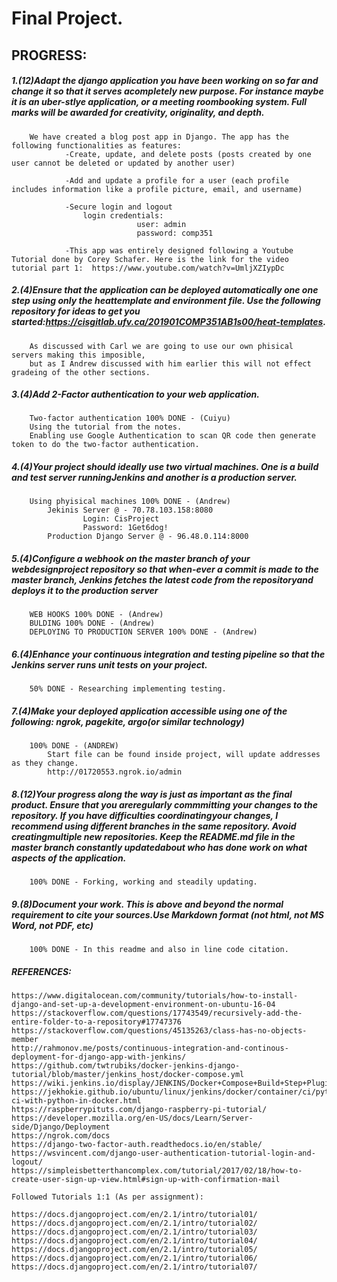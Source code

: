 # Final Project.  

## PROGRESS:  

##### 1.(12)Adapt the django application you have been working on so far and change it so that it serves acompletely new purpose. For instance maybe it is an uber-stlye application, or a meeting roombooking system. Full marks will be awarded for creativity, originality, and depth.  
        
        We have created a blog post app in Django. The app has the following functionalities as features:
                -Create, update, and delete posts (posts created by one user cannot be deleted or updated by another user)
                
                -Add and update a profile for a user (each profile includes information like a profile picture, email, and username)
                
                -Secure login and logout
                    login credentials: 
                                user: admin
                                password: comp351
                                
                -This app was entirely designed following a Youtube Tutorial done by Corey Schafer. Here is the link for the video tutorial part 1:  https://www.youtube.com/watch?v=UmljXZIypDc
                                                                                                                    
                
                

##### 2.(4)Ensure that the application can be deployed automatically one one step using only the heattemplate and environment file. Use the following repository for ideas to get you started:https://cisgitlab.ufv.ca/201901COMP351AB1s00/heat-templates.  
		As discussed with Carl we are going to use our own phisical servers making this imposible,
		but as I Andrew discussed with him earlier this will not effect gradeing of the other sections. 

##### 3.(4)Add 2-Factor authentication to your web application.  

		Two-factor authentication 100% DONE - (Cuiyu)
		Using the tutorial from the notes.
		Enabling use Google Authentication to scan QR code then generate token to do the two-factor authentication.
	
##### 4.(4)Your project should ideally use two virtual machines. One is a build and test server runningJenkins and another is a production server.  

		Using phyisical machines 100% DONE - (Andrew) 
			Jekinis Server @ - 70.78.103.158:8080  
		    		Login: CisProject
		    		Password: 1Get6dog!
			Production Django Server @ - 96.48.0.114:8000  


##### 5.(4)Configure a webhook on the master branch of your webdesignproject repository so that when-ever a commit is made to the master branch, Jenkins fetches the latest code from the repositoryand deploys it to the production server  

		WEB HOOKS 100% DONE - (Andrew)
		BULDING 100% DONE - (Andrew)
		DEPLOYING TO PRODUCTION SERVER 100% DONE - (Andrew) 

##### 6.(4)Enhance your continuous integration and testing pipeline so that the Jenkins server runs unit tests on your project.  

		50% DONE - Researching implementing testing.  

##### 7.(4)Make your deployed application accessible using one of the following: ngrok, pagekite, argo(or similar technology)  
		
		100% DONE - (ANDREW)
			Start file can be found inside project, will update addresses as they change.
			http://01720553.ngrok.io/admin

##### 8.(12)Your progress along the way is just as important as the final product. Ensure that you areregularly commmitting your changes to the repository. If you have difficulties coordinatingyour changes, I recommend using different branches in the same repository. Avoid creatingmultiple new repositories. Keep the README.md file in the master branch constantly updatedabout who has done work on what aspects of the application.  

		100% DONE - Forking, working and steadily updating. 

##### 9.(8)Document your work. This is above and beyond the normal requirement to cite your sources.Use Markdown format (not html, not MS Word, not PDF, etc)  

		100% DONE - In this readme and also in line code citation.  

##### REFERENCES:  
     
    https://www.digitalocean.com/community/tutorials/how-to-install-django-and-set-up-a-development-environment-on-ubuntu-16-04
    https://stackoverflow.com/questions/17743549/recursively-add-the-entire-folder-to-a-repository#17747376
    https://stackoverflow.com/questions/45135263/class-has-no-objects-member
    http://rahmonov.me/posts/continuous-integration-and-continous-deployment-for-django-app-with-jenkins/
    https://github.com/twtrubiks/docker-jenkins-django-tutorial/blob/master/jenkins_host/docker-compose.yml
    https://wiki.jenkins.io/display/JENKINS/Docker+Compose+Build+Step+Plugin
    https://jekhokie.github.io/ubuntu/linux/jenkins/docker/container/ci/python/2018/07/14/jenkins-ci-with-python-in-docker.html
    https://raspberrypituts.com/django-raspberry-pi-tutorial/
    https://developer.mozilla.org/en-US/docs/Learn/Server-side/Django/Deployment
    https://ngrok.com/docs
    https://django-two-factor-auth.readthedocs.io/en/stable/
    https://wsvincent.com/django-user-authentication-tutorial-login-and-logout/
    https://simpleisbetterthancomplex.com/tutorial/2017/02/18/how-to-create-user-sign-up-view.html#sign-up-with-confirmation-mail
    
    Followed Tutorials 1:1 (As per assignment):
    
    https://docs.djangoproject.com/en/2.1/intro/tutorial01/
    https://docs.djangoproject.com/en/2.1/intro/tutorial02/
    https://docs.djangoproject.com/en/2.1/intro/tutorial03/
    https://docs.djangoproject.com/en/2.1/intro/tutorial04/
    https://docs.djangoproject.com/en/2.1/intro/tutorial05/
    https://docs.djangoproject.com/en/2.1/intro/tutorial06/
    https://docs.djangoproject.com/en/2.1/intro/tutorial07/